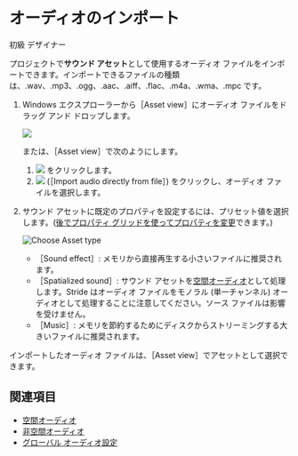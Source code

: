 # オーディオのインポート

<span class="badge text-bg-primary">初級</span>
<span class="badge text-bg-success">デザイナー</span>

プロジェクトで**サウンド アセット**として使用するオーディオ ファイルをインポートできます。インポートできるファイルの種類は、.wav、.mp3、.ogg、.aac、.aiff、.flac、.m4a、.wma、.mpc です。

1. Windows エクスプローラーから［Asset view］にオーディオ ファイルをドラッグ アンド ドロップします。

    ![](media/import-setup-drag-and-drop-audio-to-asset-view.gif)

    または、［Asset view］で次のようにします。

    1. ![](media/index-audio-add-new-asset-button.png) をクリックします。
    2. ![](media/index-audio-import-audio-directly-from-file.png) (［Import audio directly from file］) をクリックし、オーディオ ファイルを選択します。

2. サウンド アセットに既定のプロパティを設定するには、プリセット値を選択します。([後でプロパティ グリッドを使ってプロパティを変更](sound-asset-properties.md)できます。)

    ![Choose Asset type](media/import-audio-choose-asset-type.png)

    * ［Sound effect］: メモリから直接再生する小さいファイルに推奨されます。
    * ［Spatialized sound］: サウンド アセットを[空間オーディオ](spatialized-audio.md)として処理します。Stride はオーディオ ファイルをモノラル (単一チャンネル) オーディオとして処理することに注意してください。ソース ファイルは影響を受けません。
    * ［Music］: メモリを節約するためにディスクからストリーミングする大きいファイルに推奨されます。

インポートしたオーディオ ファイルは、［Asset view］でアセットとして選択できます。

## 関連項目
* [空間オーディオ](spatialized-audio.md)
* [非空間オーディオ](non-spatialized-audio.md)
* [グローバル オーディオ設定](global-audio-settings.md)

